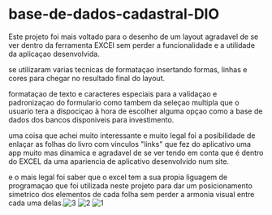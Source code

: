 # base-de-dados-cadastral-DIO

Este projeto foi mais voltado para o desenho de um layout agradavel de se ver dentro da ferramenta EXCEl sem perder a funcionalidade e a utilidade da aplicaçao desenvolvida.

se utilizaram varias tecnicas de formataçao insertando formas, linhas e cores para chegar no resultado final do layout.

formataçao de texto e caracteres especiais para a validaçao e padronizaçao do formulario como tambem da  seleçao multipla que o usuario tera a dispociçao à hora de escolher
alguma opçao como a base de dados dos bancos disponiveis para investimento.

uma coisa que achei muito interessante e muito legal foi a posibilidade de enlaçar as folhas do livro com vinculos "links" que fez do aplicativo uma app muito mas dinamica
e agradavel de se ver tendo em conta que é dentro do EXCEL da uma apariencia de aplicativo desenvolvido num site.

e o mais legal foi saber que o excel tem a sua propia liguagem de programaçao que foi utilizada neste projeto para dar um posicionamento simetrico dos elementos de cada folha 
sem perder a armonia visual entre cada uma delas.![3](https://github.com/user-attachments/assets/8d480e8e-174a-4de1-9eb9-afb7adc1ac16)
![2](https://github.com/user-attachments/assets/b96769ba-6c12-48e9-998c-6bb91f96a5c0)
![1](https://github.com/user-attachments/assets/8d7e40aa-d873-4fac-9c95-a35ff928c592)
